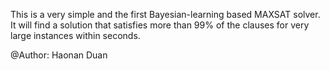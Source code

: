 
This is a very simple and the first Bayesian-learning based MAXSAT solver. It will find a solution that satisfies more than 99% of the clauses for very large instances within seconds.

@Author: Haonan Duan
